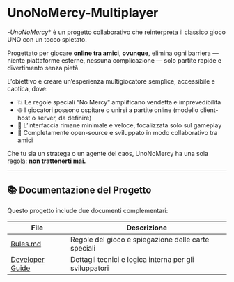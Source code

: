 # UnoNoMercy-Multiplayer

-*UnoNoMercy** è un progetto collaborativo che reinterpreta il classico gioco UNO con un tocco spietato.

Progettato per giocare **online tra amici, ovunque**, elimina ogni barriera — niente piattaforme esterne, nessuna complicazione — solo partite rapide e divertimento senza pietà.

L’obiettivo è creare un’esperienza multigiocatore semplice, accessibile e caotica, dove:

- 💥 Le regole speciali “No Mercy” amplificano vendetta e imprevedibilità
- 🌐 I giocatori possono ospitare o unirsi a partite online (modello client-host o server, da definire)
- 🎨 L’interfaccia rimane minimale e veloce, focalizzata solo sul gameplay
- 🤝 Completamente open-source e sviluppato in modo collaborativo tra amici

Che tu sia un stratega o un agente del caos, UnoNoMercy ha una sola regola: **non trattenerti mai.**

---

## 📚 Documentazione del Progetto

Questo progetto include due documenti complementari:

| File                               | Descrizione                                            |
| ---------------------------------- | ------------------------------------------------------ |
| [Rules.md](Doc/Rules.md)           | Regole del gioco e spiegazione delle carte speciali    |
| [Developer Guide](Doc/DevGuide.md) | Dettagli tecnici e logica interna per gli sviluppatori |
